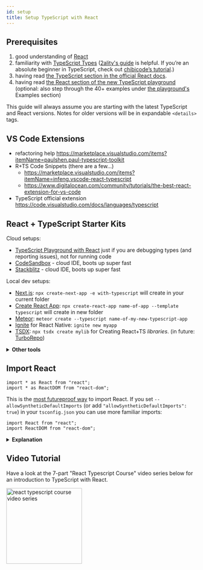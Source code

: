```yaml
---
id: setup
title: Setup TypeScript with React
---
```


## Prerequisites

1. good understanding of [React](https://reactjs.org)
2. familiarity with [TypeScript Types](https://www.typescriptlang.org/docs/handbook/2/everyday-types.html) ([2ality's guide](http://2ality.com/2018/04/type-notation-typescript.html) is helpful. If you’re an absolute beginner in TypeScript, check out [chibicode’s tutorial](https://ts.chibicode.com/todo/).)
3. having read [the TypeScript section in the official React docs](https://reactjs.org/docs/static-type-checking.html#typescript).
4. having read [the React section of the new TypeScript playground](http://www.typescriptlang.org/play/index.html?jsx=2&esModuleInterop=true&e=181#example/typescript-with-react) (optional: also step through the 40+ examples under [the playground's](http://www.typescriptlang.org/play/index.html) Examples section)

This guide will always assume you are starting with the latest TypeScript and React versions. Notes for older versions will be in expandable `<details>` tags.

## VS Code Extensions

- refactoring help https://marketplace.visualstudio.com/items?itemName=paulshen.paul-typescript-toolkit
- R+TS Code Snippets (there are a few...)
  - https://marketplace.visualstudio.com/items?itemName=infeng.vscode-react-typescript
  - https://www.digitalocean.com/community/tutorials/the-best-react-extension-for-vs-code
- TypeScript official extension https://code.visualstudio.com/docs/languages/typescript

## React + TypeScript Starter Kits

Cloud setups:

- [TypeScript Playground with React](https://www.typescriptlang.org/play?#code/JYWwDg9gTgLgBAKjgQwM5wEoFNkGN4BmUEIcA5FDvmQNwCwAUKJLHAN5wCuqWAyjMhhYANFx4BRAgSz44AXzhES5Snhi1GjLAA8W8XBAB2qeAGEInQ0KjjtycABsscALxwAFAEpXAPnaM4OANjeABtA0sYUR4Yc0iAXVcxPgEhdwAGT3oGAOTJaXx3L19-BkDAgBMIXE4QLCsAOhhgGCckgAMATQsgh2BcAGssCrgAEjYIqwVmutR27MC5LM0yuEoYTihDD1zAgB4K4AA3H13yvbAfbs5e-qGRiYspuBmsVD2Aekuz-YAjThgMCMcCMpj6gxcbGKLj8MTiVnck3gAGo4ABGTxyU6rcrlMF3OB1H5wT7-QFGbG4z6HE65ZYMOSMIA) just if you are debugging types (and reporting issues), not for running code
- [CodeSandbox](http://ts.react.new) - cloud IDE, boots up super fast
- [Stackblitz](https://stackblitz.com/edit/react-typescript-base) - cloud IDE, boots up super fast

Local dev setups:

- [Next.js](https://nextjs.org/docs/basic-features/typescript): `npx create-next-app -e with-typescript` will create in your current folder
- [Create React App](https://facebook.github.io/create-react-app/docs/adding-typescript): `npx create-react-app name-of-app --template typescript` will create in new folder
- [Meteor](https://guide.meteor.com/build-tool.html#typescript): `meteor create --typescript name-of-my-new-typescript-app`
- [Ignite](https://github.com/infinitered/ignite#use-ignite-andross-infinite-red-andross-boilerplate) for React Native: `ignite new myapp`
- [TSDX](https://tsdx.io/): `npx tsdx create mylib` for Creating React+TS _libraries_. (in future: [TurboRepo](https://twitter.com/jaredpalmer/status/1346217789942591488))

<details>
<summary><b>Other tools</b></summary>

Less mature tools still worth checking out:

- [Vite](https://vitejs.dev/): `npm init vite my-app -- --template react-ts`
- [Snowpack](<https://www.snowpack.dev/#create-snowpack-app-(csa)>): `npx create-snowpack-app my-app --template app-template-react-typescript`
- [Docusaurus v2](https://v2.docusaurus.io/docs/installation) with [TypeScript Support](https://v2.docusaurus.io/docs/typescript-support)
- [Parcel](https://v2.parceljs.org/languages/typescript/)
- [JP Morgan's `modular`](https://github.com/jpmorganchase/modular): CRA + TS + Yarn Workspaces toolkit. `yarn create modular-react-app <project-name>`

Manual setup:

- [Basarat's guide](https://github.com/basarat/typescript-react/tree/master/01%20bootstrap) for **manual setup** of React + TypeScript + Webpack + Babel
- In particular, make sure that you have `@types/react` and `@types/react-dom` installed ([Read more about the DefinitelyTyped project if you are unfamiliar](https://definitelytyped.org/))
- There are also many React + TypeScript boilerplates, please see [our Other Resources list](https://react-typescript-cheatsheet.netlify.app/docs/basic/recommended/resources/).

</details>

## Import React

```tsx
import * as React from "react";
import * as ReactDOM from "react-dom";
```

This is the [most futureproof way](https://www.reddit.com/r/reactjs/comments/iyehol/import_react_from_react_will_go_away_in_distant/) to import React. If you set `--allowSyntheticDefaultImports` (or add `"allowSyntheticDefaultImports": true`) in your `tsconfig.json` you can use more familiar imports:

```tsx
import React from "react";
import ReactDOM from "react-dom";
```

<details>

<summary><b>Explanation</b></summary>

Why `allowSyntheticDefaultImports` over `esModuleInterop`? [Daniel Rosenwasser](https://twitter.com/drosenwasser/status/1003097042653073408) has said that it's better for webpack/parcel. For more discussion check out <https://github.com/wmonk/create-react-app-typescript/issues/214>

You should also check [the new TypeScript docs for official descriptions between each compiler flag](https://www.typescriptlang.org/tsconfig#allowSyntheticDefaultImports)!

</details>

## Video Tutorial

Have a look at the 7-part "React Typescript Course" video series below for an introduction to TypeScript with React.

<a href="https://www.youtube.com/watch?v=PL1NUl7fQ2I&list=PLG-Mk4wQm9_LyKE5EwoZz2_GGXR-zJ5Ml">
    <img
        width="200px"
        alt="react typescript course video series"
        src="https://i.imgur.com/IIG0Xu9.jpeg"
    />
</a>
